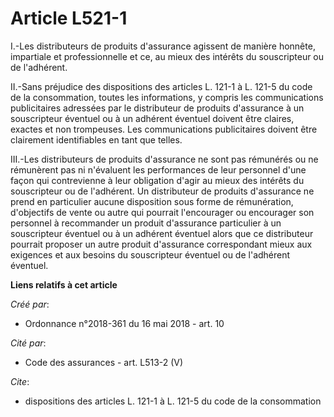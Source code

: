 # Article L521-1

I.-Les distributeurs de produits d'assurance agissent de manière honnête, impartiale et professionnelle et ce, au mieux des
intérêts du souscripteur ou de l'adhérent.

II.-Sans préjudice des dispositions des articles L. 121-1 à L. 121-5 du code de la consommation, toutes les informations, y
compris les communications publicitaires adressées par le distributeur de produits d'assurance à un souscripteur éventuel ou
à un adhérent éventuel doivent être claires, exactes et non trompeuses. Les communications publicitaires doivent être
clairement identifiables en tant que telles.

III.-Les distributeurs de produits d'assurance ne sont pas rémunérés ou ne rémunèrent pas ni n'évaluent les performances de
leur personnel d'une façon qui contrevienne à leur obligation d'agir au mieux des intérêts du souscripteur ou de l'adhérent.
Un distributeur de produits d'assurance ne prend en particulier aucune disposition sous forme de rémunération, d'objectifs de
vente ou autre qui pourrait l'encourager ou encourager son personnel à recommander un produit d'assurance particulier à un
souscripteur éventuel ou à un adhérent éventuel alors que ce distributeur pourrait proposer un autre produit d'assurance
correspondant mieux aux exigences et aux besoins du souscripteur éventuel ou de l'adhérent éventuel.

**Liens relatifs à cet article**

_Créé par_:

  - Ordonnance n°2018-361 du 16 mai 2018 - art. 10

_Cité par_:

  - Code des assurances - art. L513-2 (V)

_Cite_:

  - dispositions des articles L. 121-1 à L. 121-5 du code de la consommation
